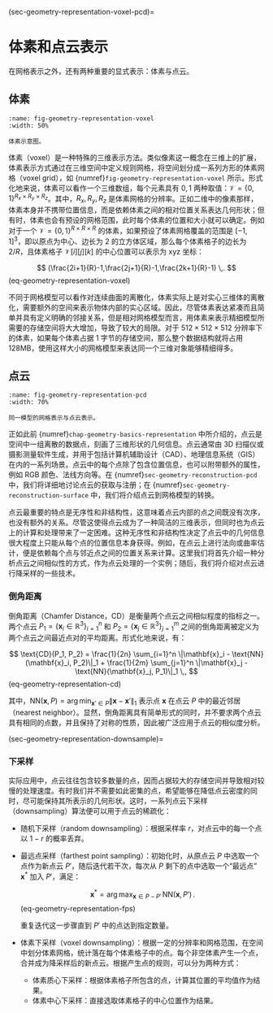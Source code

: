 (sec-geometry-representation-voxel-pcd)=
# 体素和点云表示

在网格表示之外，还有两种重要的显式表示：体素与点云。

## 体素

```{figure} fig/voxel.png
:name: fig-geometry-representation-voxel
:width: 50%

体素示意图。
```

体素（voxel）是一种特殊的三维表示方法。类似像素这一概念在三维上的扩展，体素表示方式通过在三维空间中定义规则网格，将空间划分成一系列方形的体素网格（voxel grid），如 {numref}`fig-geometry-representation-voxel` 所示。形式化地来说，体素可以看作一个三维数组，每个元素具有 $0,1$ 两种取值：$\mathcal{V}=\{0,1\}^{R_x\times R_y\times R_z}$。其中，$R_x,R_y,R_z$ 是体素网格的分辨率。正如二维中的像素那样，体素本身并不携带位置信息，而是依赖体素之间的相对位置关系表达几何形状；但有时，体素也会有预设的网格范围，此时每个体素的位置和大小就可以确定。例如对于一个 $\mathcal{V}=\{0,1\}^{R\times R\times R}$ 的体素，如果预设了体素网格覆盖的范围是 $[-1,1]^3$，即以原点为中心、边长为 $2$ 的立方体区域，那么每个体素格子的边长为 $2/R$，且体素格子 $\mathcal{V}[i][j][k]$ 的中心位置可以表示为 xyz 坐标：

$$
(\frac{2i+1}{R}-1,\frac{2j+1}{R}-1,\frac{2k+1}{R}-1) \,.
$$ (eq-geometry-representation-voxel)

不同于网格模型可以看作对连续曲面的离散化，体素实际上是对实心三维体的离散化，需要额外的空间来表示物体内部的实心区域。因此，尽管体素表达紧凑而且简单并具有定义明确的邻接关系，但是相对网格模型而言，用体素来表示精细模型所需要的存储空间将大大增加，导致了较大的局限。对于 $512\times512\times512$ 分辨率下的体素，如果每个体素占据 1 字节的存储空间，那么整个数据结构就将占用 128MB，使用这样大小的网格模型来表达同一个三维对象能够精细得多。

## 点云

```{figure} fig/pcd.png
:name: fig-geometry-representation-pcd
:width: 70%

同一模型的网格表示与点云表示。
```

正如此前 {numref}`chap-geometry-basics-representation` 中所介绍的，点云是空间中一组离散的数据点，刻画了三维形状的几何信息。点云通常由 3D 扫描仪或摄影测量软件生成，并用于包括计算机辅助设计（CAD）、地理信息系统（GIS）在内的一系列场景。点云中的每个点除了包含位置信息，也可以附带额外的属性，例如 RGB 颜色、法线方向等。在 {numref}`sec-geometry-reconstruction-pcd` 中，我们将详细地讨论点云的获取与注册；在 {numref}`sec-geometry-reconstruction-surface` 中，我们将介绍点云到网格模型的转换。

点云最重要的特点是无序性和非结构性，这意味着点云内部的点之间既没有次序，也没有额外的关系。尽管这使得点云成为了一种简洁的三维表示，但同时也为点云上的计算和处理带来了一定困难。这种无序性和非结构性决定了点云中的几何信息很大程度上只能从每个点的位置信息本身获得。例如，在点云上进行法向或曲率估计，便是依赖每个点与邻近点之间的位置关系来计算。这里我们将首先介绍一种分析点云之间相似性的方式，作为点云处理的一个实例；随后，我们将介绍对点云进行降采样的一些技术。

### 倒角距离

倒角距离（Chamfer Distance，CD）是衡量两个点云之间相似程度的指标之一。两个点云 $P_1 = \{\mathbf{x}_i \in \mathbb{R}^3\}_{i=1}^n$ 和 $P_2 = \{\mathbf{x}_j \in \mathbb{R}^3\}_{j=1}^m$ 之间的倒角距离被定义为两个点云之间最近点对的平均距离。形式化地来说，有：

$$
\text{CD}(P_1, P_2) = \frac{1}{2n} \sum_{i=1}^n \|\mathbf{x}_i - \text{NN}(\mathbf{x}_i, P_2)\|_1 + \frac{1}{2m} \sum_{j=1}^n \|\mathbf{x}_j - \text{NN}(\mathbf{x}_j, P_1)\|_1 \,,
$$ (eq-geometry-representation-cd)

其中，$\text{NN}(\mathbf{x}, P) = \mathop{\mathrm{arg\,min}}_{\mathbf{x}' \in P} \|\mathbf{x} - \mathbf{x}'\|_1$ 表示点 $\mathbf{x}$ 在点云 $P$ 中的最近邻居（nearest neighbor）。显然，倒角距离具有简单形式的同时，并不要求两个点云具有相同的点数，并且保持了对称的性质，因此被广泛应用于点云的相似度分析。

(sec-geometry-representation-downsample)=
### 下采样

实际应用中，点云往往包含较多数量的点，因而占据较大的存储空间并导致相对较慢的处理速度。有时我们并不需要如此密集的点，希望能够在降低点云密度的同时，尽可能保持其所表示的几何形状。这时，一系列点云下采样（downsampling）算法便可以用于点云的稀疏化：

+ 随机下采样（random downsampling）：根据采样率 $r$，对点云中的每一个点以 $1-r$ 的概率丢弃。
+ 最远点采样（farthest point sampling）：初始化时，从原点云 $P$ 中选取一个点作为新点云 $P'$，随后迭代若干次，每次从 $P$ 剩下的点中选取一个“最远点” $\mathbf{x}^*$ 加入 $P'$，满足：
    
    $$
    \mathbf{x}^*=\mathop{\mathrm{arg\,max}}_{\mathbf{x}\in P-P'}\,\text{NN}(\mathbf{x}, P')\,.
    $$ (eq-geometry-representation-fps)
    
    重复迭代这一步骤直到 $P'$ 中的点达到指定数量。
+ 体素下采样（voxel downsampling）：根据一定的分辨率和网格范围，在空间中划分体素网格，统计落在每个体素格子中的点。每个非空体素产生一个点，合并成为降采样后的新点云。根据产生点的规则，可以分为两种方式：
    + 体素质心下采样：根据体素格子所包含的点，计算其位置的平均值作为结果。
    + 体素中心下采样：直接选取体素格子的中心位置作为结果。
